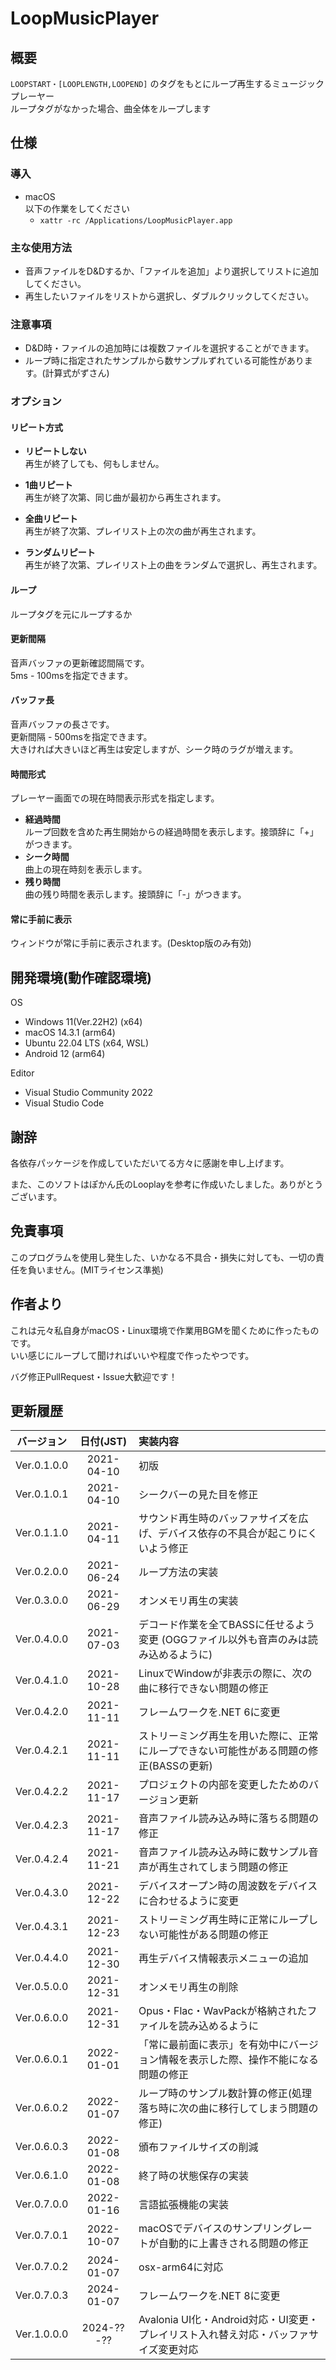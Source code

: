 # LoopMusicPlayer
## 概要
`LOOPSTART・[LOOPLENGTH,LOOPEND]`
のタグをもとにループ再生するミュージックプレーヤー  
ループタグがなかった場合、曲全体をループします

## 仕様
### 導入
* macOS  
  以下の作業をしてください
  - `xattr -rc /Applications/LoopMusicPlayer.app`

### 主な使用方法
* 音声ファイルをD&Dするか、「ファイルを追加」より選択してリストに追加してください。
* 再生したいファイルをリストから選択し、ダブルクリックしてください。

### 注意事項
* D&D時・ファイルの追加時には複数ファイルを選択することができます。
* ループ時に指定されたサンプルから数サンプルずれている可能性があります。(計算式がずさん)

### オプション
#### リピート方式
* **リピートしない**  
再生が終了しても、何もしません。

* **1曲リピート**  
再生が終了次第、同じ曲が最初から再生されます。

* **全曲リピート**  
再生が終了次第、プレイリスト上の次の曲が再生されます。

* **ランダムリピート**  
再生が終了次第、プレイリスト上の曲をランダムで選択し、再生されます。

#### ループ
ループタグを元にループするか

#### 更新間隔
音声バッファの更新確認間隔です。  
5ms - 100msを指定できます。

#### バッファ長
音声バッファの長さです。  
更新間隔 - 500msを指定できます。  
大きければ大きいほど再生は安定しますが、シーク時のラグが増えます。

#### 時間形式
プレーヤー画面での現在時間表示形式を指定します。

- **経過時間**  
  ループ回数を含めた再生開始からの経過時間を表示します。接頭辞に「+」がつきます。
- **シーク時間**  
  曲上の現在時刻を表示します。
- **残り時間**  
  曲の残り時間を表示します。接頭辞に「-」がつきます。

#### 常に手前に表示
ウィンドウが常に手前に表示されます。(Desktop版のみ有効)

## 開発環境(動作確認環境)
OS
* Windows 11(Ver.22H2) (x64)
* macOS 14.3.1 (arm64)
* Ubuntu 22.04 LTS (x64, WSL)
* Android 12 (arm64)

Editor
* Visual Studio Community 2022
* Visual Studio Code

## 謝辞
各依存パッケージを作成していただいてる方々に感謝を申し上げます。

また、このソフトはぽかん氏のLooplayを参考に作成いたしました。ありがとうございます。

## 免責事項
このプログラムを使用し発生した、いかなる不具合・損失に対しても、一切の責任を負いません。(MITライセンス準拠)

## 作者より
これは元々私自身がmacOS・Linux環境で作業用BGMを聞くために作ったものです。  
いい感じにループして聞ければいいや程度で作ったやつです。

バグ修正PullRequest・Issue大歓迎です！

## 更新履歴
|バージョン |日付(JST) |                                       実装内容                                       |
|:---------:|:--------:|:-------------------------------------------------------------------------------------|
|Ver.0.1.0.0|2021-04-10|初版                                                                                  |
|Ver.0.1.0.1|2021-04-10|シークバーの見た目を修正                                                              |
|Ver.0.1.1.0|2021-04-11|サウンド再生時のバッファサイズを広げ、デバイス依存の不具合が起こりにくいよう修正      |
|Ver.0.2.0.0|2021-06-24|ループ方法の実装                                                                      |
|Ver.0.3.0.0|2021-06-29|オンメモリ再生の実装                                                                  |
|Ver.0.4.0.0|2021-07-03|デコード作業を全てBASSに任せるよう変更 (OGGファイル以外も音声のみは読み込めるように)  |
|Ver.0.4.1.0|2021-10-28|LinuxでWindowが非表示の際に、次の曲に移行できない問題の修正                           |
|Ver.0.4.2.0|2021-11-11|フレームワークを.NET 6に変更                                                          |
|Ver.0.4.2.1|2021-11-11|ストリーミング再生を用いた際に、正常にループできない可能性がある問題の修正(BASSの更新)|
|Ver.0.4.2.2|2021-11-17|プロジェクトの内部を変更したためのバージョン更新                                      |
|Ver.0.4.2.3|2021-11-17|音声ファイル読み込み時に落ちる問題の修正                                              |
|Ver.0.4.2.4|2021-11-21|音声ファイル読み込み時に数サンプル音声が再生されてしまう問題の修正                    |
|Ver.0.4.3.0|2021-12-22|デバイスオープン時の周波数をデバイスに合わせるように変更                              |
|Ver.0.4.3.1|2021-12-23|ストリーミング再生時に正常にループしない可能性がある問題の修正                        |
|Ver.0.4.4.0|2021-12-30|再生デバイス情報表示メニューの追加                                                    |
|Ver.0.5.0.0|2021-12-31|オンメモリ再生の削除                                                                  |
|Ver.0.6.0.0|2021-12-31|Opus・Flac・WavPackが格納されたファイルを読み込めるように                             |
|Ver.0.6.0.1|2022-01-01|「常に最前面に表示」を有効中にバージョン情報を表示した際、操作不能になる問題の修正    |
|Ver.0.6.0.2|2022-01-07|ループ時のサンプル数計算の修正(処理落ち時に次の曲に移行してしまう問題の修正)          |
|Ver.0.6.0.3|2022-01-08|頒布ファイルサイズの削減                                                              |
|Ver.0.6.1.0|2022-01-08|終了時の状態保存の実装                                                                |
|Ver.0.7.0.0|2022-01-16|言語拡張機能の実装                                                                    |
|Ver.0.7.0.1|2022-10-07|macOSでデバイスのサンプリングレートが自動的に上書きされる問題の修正                   |
|Ver.0.7.0.2|2024-01-07|osx-arm64に対応                                                                       |
|Ver.0.7.0.3|2024-01-07|フレームワークを.NET 8に変更                                                          |
|Ver.1.0.0.0|2024-??-??|Avalonia UI化・Android対応・UI変更・プレイリスト入れ替え対応・バッファサイズ変更対応  |
